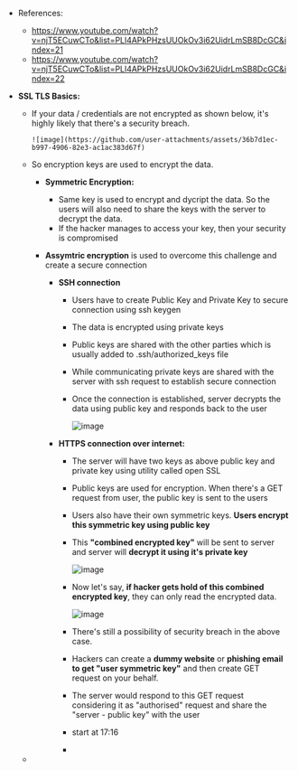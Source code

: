 - References:
  - https://www.youtube.com/watch?v=njT5ECuwCTo&list=PLl4APkPHzsUUOkOv3i62UidrLmSB8DcGC&index=21
  - https://www.youtube.com/watch?v=njT5ECuwCTo&list=PLl4APkPHzsUUOkOv3i62UidrLmSB8DcGC&index=22


- **SSL TLS Basics:**
  - If your data / credentials are not encrypted as shown below, it's highly likely that there's a security breach.

        ![image](https://github.com/user-attachments/assets/36b7d1ec-b997-4906-82e3-ac1ac383d67f)

  - So encryption keys are used to encrypt the data.
    - **Symmetric Encryption:**
      - Same key is used to encrypt and dycript the data. So the users will also need to share the keys with the server to decrypt the data.
      - If the hacker manages to access your key, then your security is compromised

    - **Assymtric encryption** is used to overcome this challenge and create a secure connection
      - **SSH connection**
        - Users have to create Public Key and Private Key to secure connection using ssh keygen
        - The data is encrypted using private keys
        - Public keys are shared with the other parties which is usually added to .ssh/authorized_keys file
        - While communicating private keys are shared with the server with ssh request to establish secure connection
        - Once the connection is established, server decrypts the data using public key and responds back to the user
 
          ![image](https://github.com/user-attachments/assets/764c14a2-384e-4668-9cbe-a755222c8e14)


      - **HTTPS connection over internet:**
        - The server will have two keys as above public key and private key using utility called open SSL
        - Public keys are used for encryption. When there's a GET request from user, the public key is sent to the users
        - Users also have their own symmetric keys. **Users encrypt this symmetric key using public key**
        - This **"combined encrypted key"** will be sent to server and server will **decrypt it using it's private key**
     
           ![image](https://github.com/user-attachments/assets/f5a44fcb-0576-432a-9288-ece5090c64b1)

        - Now let's say, **if hacker gets hold of this combined encrypted key**, they can only read the encrypted data.
     
           ![image](https://github.com/user-attachments/assets/07b4dff2-dd91-4091-a466-7e990134ec15)
 
        - There's still a possibility of security breach in the above case.
        - Hackers can create a **dummy website** or **phishing email to get "user symmetric key"** and then create GET request on your behalf.
        - The server would respond to this GET request considering it as "authorised" request and share the "server - public key" with the user 
        -  start at 17:16
        -     

    
  -         
